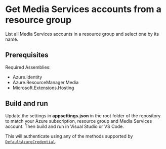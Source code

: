 # Get Media Services accounts from a resource group

List all Media Services accounts in a resource group and select one by its name.

## Prerequisites

Required Assemblies:

* Azure.Identity
* Azure.ResourceManager.Media
* Microsoft.Extensions.Hosting

## Build and run

Update the settings in **appsettings.json** in the root folder of the repository to match your Azure subscription, resource group and Media Services account.
Then build and run in Visual Studio or VS Code.

This will authenticate using any of the methods supported by [`DefaultAzureCredential`](https://learn.microsoft.com/dotnet/api/azure.identity.defaultazurecredential?view=azure-dotnet).
